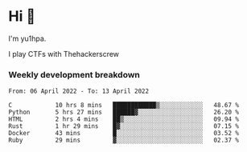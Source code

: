 # Hi 👋

I'm yu1hpa.

I play CTFs with Thehackerscrew

### Weekly development breakdown

<!--START_SECTION:waka-->

```text
From: 06 April 2022 - To: 13 April 2022

C            10 hrs 8 mins   ████████████▒░░░░░░░░░░░░   48.67 %
Python       5 hrs 27 mins   ██████▓░░░░░░░░░░░░░░░░░░   26.20 %
HTML         2 hrs 4 mins    ██▒░░░░░░░░░░░░░░░░░░░░░░   09.94 %
Rust         1 hr 29 mins    █▓░░░░░░░░░░░░░░░░░░░░░░░   07.15 %
Docker       43 mins         █░░░░░░░░░░░░░░░░░░░░░░░░   03.52 %
Ruby         29 mins         ▓░░░░░░░░░░░░░░░░░░░░░░░░   02.37 %
```

<!--END_SECTION:waka-->

